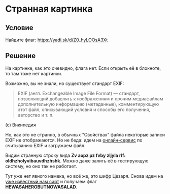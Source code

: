 # Странная картинка

## Условие
Найдите флаг: https://yadi.sk/d/Z0_hyLOOsA3Xt

## Решение
На картинке, как это очевидно, флага нет. Если открыть её в блокноте, то там тоже нет картинки.

Возможно, вы не знали, но существует стандарт EXIF:

> EXIF (англ. Exchangeable Image File Format) — стандарт, позволяющий добавлять к изображениям и прочим медиафайлам дополнительную информацию (метаданные), комментирующую этот файл, описывающий условия и способы его получения, авторство и т. п. 

(c) Википедия

Но, как это не странно, в обычных "Свойствах" файла некоторые записи EXIF не отображаются. Но не беда: идем на [онлайн-сервис](http://regex.info/exif.cgi) по считыванию EXIF и загружаем файл.

Видим странную строку вида **Zv aopz pz fvby zljyla rlf: oldhzholyvibauvdhzhshk**. Можно даже залить её в тестирующую систему, но оно так не работает.

Тут уже нет явного намека, но всё же, это шифр Цезаря. Снова идем на [уже известный нам сайт](http://www.dcode.fr/caesar-cipher) и получаем флаг **HEWASAHEROBUTNOWASALAD**.